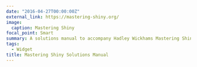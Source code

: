 ```yaml
---
date: "2016-04-27T00:00:00Z"
external_link: https://mastering-shiny.org/
image:
  caption: Mastering Shiny
focal_point: Smart
summary: A solutions manual to accompany Hadley Wickhams Mastering Shiny
tags:
  - Widget
title: Mastering Shiny Solutions Manual
---
```

  